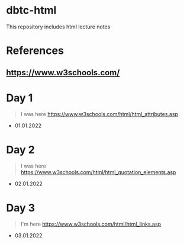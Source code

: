 # dbtc-html
This repository includes html lecture notes

# References
## https://www.w3schools.com/

# Day 1
> I was here https://www.w3schools.com/html/html_attributes.asp
- 01.01.2022

# Day 2
> I was here https://www.w3schools.com/html/html_quotation_elements.asp
- 02.01.2022

# Day 3
> I'm here https://www.w3schools.com/html/html_links.asp
- 03.01.2022